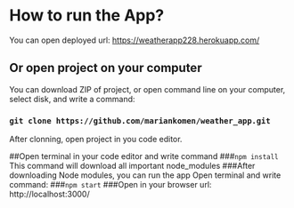 # How to run the App?

You can open deployed url: https://weatherapp228.herokuapp.com/
## Or open project on your computer
You can download ZIP of project, or open command line on your 
computer, select disk, and write a command:

### `git clone https://github.com/mariankomen/weather_app.git`

After clonning, open project in you code editor.

##Open terminal in your code editor and write command
###`npm install`
This command will download all important node_modules
###After downloading Node modules, you can run the app
Open terminal and write command:
###`npm start`
###Open in your browser url: http://localhost:3000/